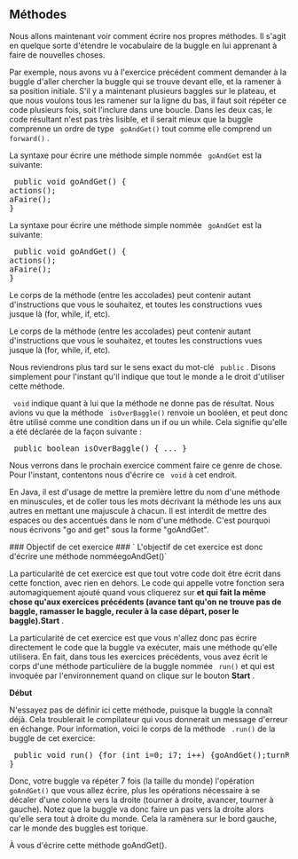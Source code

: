 
## Méthodes ##

Nous allons maintenant voir comment écrire nos propres méthodes. Il s'agit
en quelque sorte d'étendre le vocabulaire de la buggle en lui apprenant à
faire de nouvelles choses.

Par exemple, nous avons vu à l'exercice précédent comment demander à la
buggle d'aller chercher la buggle qui se trouve devant elle, et la ramener à
sa position initiale. S'il y a maintenant plusieurs baggles sur le plateau,
et que nous voulons tous les ramener sur la ligne du bas, il faut soit
répéter ce code plusieurs fois, soit l'inclure dans une boucle. Dans les
deux cas, le code résultant n'est pas très lisible, et il serait mieux que
la buggle comprenne un ordre de type ` goAndGet()` tout comme elle
comprend un ` forward()` .


<python>

La syntaxe pour écrire une méthode simple nommée ` goAndGet` est
la suivante: 
<pre> public void goAndGet() {
actions();
aFaire();
}</pre>

<java>

La syntaxe pour écrire une méthode simple nommée ` goAndGet` est
la suivante: 
<pre> public void goAndGet() {
actions();
aFaire();
}</pre>

<java>

Le corps de la méthode (entre les accolades) peut contenir autant
d'instructions que vous le souhaitez, et toutes les constructions vues
jusque là (for, while, if, etc).

</java> 
<python>

Le corps de la méthode (entre les accolades) peut contenir autant
d'instructions que vous le souhaitez, et toutes les constructions vues
jusque là (for, while, if, etc).

</python> 
<java>

Nous reviendrons plus tard sur le sens exact du mot-clé ` public` . Disons simplement pour l'instant qu'il indique que tout
le monde a le droit d'utiliser cette méthode.

</java> 
<java>

` void` indique quant à lui que la méthode ne donne pas de
résultat. Nous avions vu que la méthode ` isOverBaggle()` renvoie
un booléen, et peut donc être utilisé comme une condition dans un if ou un
while. Cela signifie qu'elle a été déclarée de la façon suivante : 
<pre> public boolean isOverBaggle() { ... }</pre>
Nous verrons dans le prochain exercice comment faire ce genre de chose. Pour
l'instant, contentons nous d'écrire ce ` void` à cet endroit.

</java> 
<java>

En Java, il est d'usage de mettre la première lettre du nom d'une méthode en
minuscules, et de coller tous les mots décrivant la méthode les uns aux
autres en mettant une majuscule à chacun. Il est interdit de mettre des
espaces ou des accentués dans le nom d'une méthode. C'est pourquoi nous
écrivons "go and get" sous la forme "goAndGet".

</java> 
<python>



</python> 
### Objectif de cet exercice ###
` L'objectif de cet exercice est donc d'écrire une
méthode nomméegoAndGet()` 
<python>

La particularité de cet exercice est que tout votre code doit être écrit
dans cette fonction, avec rien en dehors. Le code qui appelle votre fonction
sera automagiquement ajouté quand vous cliquerez sur **et qui fait la même chose qu'aux exercices précédents (avance tant qu'on ne trouve pas de baggle, ramasser le baggle, reculer à la case départ, poser le baggle).Start** .

</python> 
<java>

La particularité de cet exercice est que vous n'allez donc pas écrire
directement le code que la buggle va exécuter, mais une méthode qu'elle
utilisera. En fait, dans tous les exercices précédents, vous avez écrit le
corps d'une méthode particulière de la buggle nommée ` run()` et
qui est invoquée par l'environnement quand on clique sur le bouton **Start** .

</java> **Début** 
<java>

N'essayez pas de définir ici cette méthode, puisque la buggle la connaît
déjà. Cela troublerait le compilateur qui vous donnerait un message d'erreur
en échange. Pour information, voici le corps de la méthode ` .run()` de la buggle de cet exercice: 
<pre> public void run() {for (int i=0; i7; i++) {goAndGet();turnRight();forward();turnLeft();}
}</pre>


</java>

Donc, votre buggle va répéter 7 fois (la taille du monde)  l'opération ` goAndGet()` que vous allez écrire, plus les opérations
nécessaire à se décaler d'une colonne vers la droite (tourner à droite,
avancer, tourner à gauche). Notez que la buggle va donc faire un pas vers la
droite alors qu'elle sera tout à droite du monde. Cela la ramènera sur le
bord gauche, car le monde des buggles est torique.

À vous d'écrire cette méthode goAndGet().

